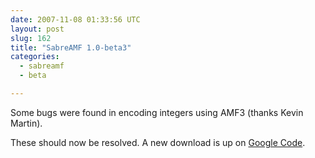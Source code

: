 ```yaml
---
date: 2007-11-08 01:33:56 UTC
layout: post
slug: 162
title: "SabreAMF 1.0-beta3"
categories:
  - sabreamf
  - beta

---
```

<p>Some bugs were found in encoding integers using AMF3 (thanks Kevin Martin).</p>

<p>These should now be resolved. A new download is up on <a href="http://code.google.com/p/sabreamf/downloads/list">Google Code</a>.</p>